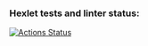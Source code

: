 ### Hexlet tests and linter status:
[![Actions Status](https://github.com/Mu7ic/php-project-lvl1/workflows/hexlet-check/badge.svg)](https://github.com/Mu7ic/php-project-lvl1/actions)